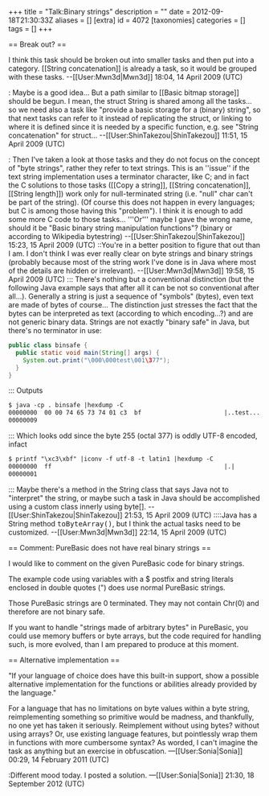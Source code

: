 +++
title = "Talk:Binary strings"
description = ""
date = 2012-09-18T21:30:33Z
aliases = []
[extra]
id = 4072
[taxonomies]
categories = []
tags = []
+++

== Break out? ==

I think this task should be broken out into smaller tasks and then put into a category. [[String concatenation]] is already a task, so it would be grouped with these tasks. --[[User:Mwn3d|Mwn3d]] 18:04, 14 April 2009 (UTC)

: Maybe is a good idea... But a path similar to [[Basic bitmap storage]] should be begun. I mean, the struct String is shared among all the tasks... so we need also a task like "provide a basic storage for a (binary) string", so that next tasks can refer to it instead of replicating the struct, or linking to where it is defined since it is needed by a specific function, e.g. see "String concatenation" for struct... --[[User:ShinTakezou|ShinTakezou]] 11:51, 15 April 2009 (UTC)

: Then I've taken a look at those tasks and they do not focus on the concept of "byte strings", rather they refer to text strings. This is an ''issue'' if the text string implementation uses a terminator character, like C; and in fact the C solutions to those tasks ([[Copy a string]], [[String concatenation]], [[String length]]) work only for null-terminated string (i.e. "null" char can't be part of the string). (Of course this does not happen in every languages; but C is among those having this "problem"). I think it is enough to add some more C code to those tasks... '''Or''' maybe I gave the wrong name, should it be "Basic binary string manipulation functions"? (binary or according to Wikipedia bytestring) --[[User:ShinTakezou|ShinTakezou]] 15:23, 15 April 2009 (UTC)
::You're in a better position to figure that out than I am. I don't think I was ever really clear on byte strings and binary strings (probably because most of the string work I've done is in Java where most of the details are hidden or irrelevant). --[[User:Mwn3d|Mwn3d]] 19:58, 15 April 2009 (UTC)
::: There's nothing but a conventional distinction (but the following Java example says that after all it can be not so conventional after all...). Generally a string is just a sequence of "symbols" (bytes), even text are made of bytes of course... The distinction just stresses the fact that the bytes can be interpreted as text (according to which encoding...?) and are not generic binary data. Strings are not exactly "binary safe" in Java, but there's no terminator in use:


```java
public class binsafe {
  public static void main(String[] args) {
    System.out.print("\000\000test\001\377");
  }
}
```


::: Outputs


```txt
$ java -cp . binsafe |hexdump -C
00000000  00 00 74 65 73 74 01 c3  bf                       |..test...|
00000009
```


::: Which looks odd since the byte 255 (octal 377) is oddly UTF-8 encoded, infact


```txt
$ printf "\xc3\xbf" |iconv -f utf-8 -t latin1 |hexdump -C
00000000  ff                                                |.|
00000001
```


::: Maybe there's a method in the String class that says Java not to "interpret" the string, or maybe such a task in Java should be accomplished using a custom class innerly using byte[]. --[[User:ShinTakezou|ShinTakezou]] 21:53, 15 April 2009 (UTC)
::::Java has a String method <tt>toByteArray()</tt>, but I think the actual tasks need to be customized. --[[User:Mwn3d|Mwn3d]] 22:14, 15 April 2009 (UTC)

== Comment: PureBasic does not have real binary strings ==

I would like to comment on the given PureBasic code for binary strings.

The example code using variables with a $ postfix and string literals
enclosed in double quotes (") does use normal PureBasic strings.

Those PureBasic strings are 0 terminated.
They may not contain Chr(0)
and therefore are not binary safe.

If you want to handle "strings made of arbitrary bytes" in PureBasic,
you could use memory buffers or byte arrays,
but the code required for handling such,
is more evolved, than I am prepared to produce at this moment.

== Alternative implementation ==

"If your language of choice does have this built-in support, show a possible alternative implementation for the functions or abilities already provided by the language."

For a language that has no limitations on byte values within a byte string, reimplementing something so primitive would be madness, and thankfully, no one yet has taken it seriously.  Reimplement without using bytes?  without using arrays?  Or, use existing language features, but pointlessly wrap them in functions with more cumbersome syntax?  As worded, I can't imagine the task as anything but an exercise in obfuscation.  &mdash;[[User:Sonia|Sonia]] 00:29, 14 February 2011 (UTC)

:Different mood today.  I posted a solution.  &mdash;[[User:Sonia|Sonia]] 21:30, 18 September 2012 (UTC)
